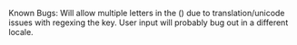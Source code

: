 Known Bugs:
Will allow multiple letters in the () due to translation/unicode issues with regexing the key.
User input will probably bug out in a different locale.
